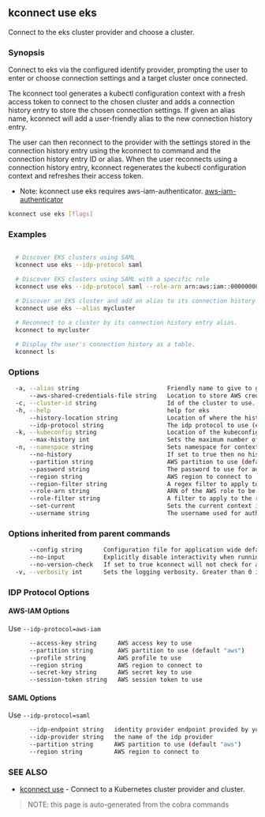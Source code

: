 ## kconnect use eks

Connect to the eks cluster provider and choose a cluster.

### Synopsis


Connect to eks via the configured identify provider, prompting the user to enter
or choose connection settings and a target cluster once connected.

The kconnect tool generates a kubectl configuration context with a fresh access
token to connect to the chosen cluster and adds a connection history entry to
store the chosen connection settings.  If given an alias name, kconnect will add
a user-friendly alias to the new connection history entry.

The user can then reconnect to the provider with the settings stored in the
connection history entry using the kconnect to command and the connection history
entry ID or alias.  When the user reconnects using a connection history entry,
kconnect regenerates the kubectl configuration context and refreshes their access
token.

* Note: kconnect use eks requires aws-iam-authenticator.
  [aws-iam-authenticator](https://github.com/kubernetes-sigs/aws-iam-authenticator)


```bash
kconnect use eks [flags]
```

### Examples

```bash

  # Discover EKS clusters using SAML
  kconnect use eks --idp-protocol saml

  # Discover EKS clusters using SAML with a specific role
  kconnect use eks --idp-protocol saml --role-arn arn:aws:iam::000000000000:role/KubernetesAdmin

  # Discover an EKS cluster and add an alias to its connection history entry
  kconnect use eks --alias mycluster
  
  # Reconnect to a cluster by its connection history entry alias.
  kconnect to mycluster

  # Display the user's connection history as a table.
  kconnect ls

```

### Options

```bash
  -a, --alias string                         Friendly name to give to give the connection
      --aws-shared-credentials-file string   Location to store AWS credentials file
  -c, --cluster-id string                    Id of the cluster to use.
  -h, --help                                 help for eks
      --history-location string              Location of where the history is stored. (default "$HOME/.kconnect/history.yaml")
      --idp-protocol string                  The idp protocol to use (e.g. saml, aad). See flags additional flags for the protocol.
  -k, --kubeconfig string                    Location of the kubeconfig to use. (default "$HOME/.kube/config")
      --max-history int                      Sets the maximum number of history items to keep (default 100)
  -n, --namespace string                     Sets namespace for context in kubeconfig
      --no-history                           If set to true then no history entry will be written
      --partition string                     AWS partition to use (default "aws")
      --password string                      The password to use for authentication
      --region string                        AWS region to connect to
      --region-filter string                 A regex filter to apply to the AWS regions list, e.g. '^us-|^eu-' will only show US and eu regions
      --role-arn string                      ARN of the AWS role to be assumed
      --role-filter string                   A filter to apply to the roles list, e.g. 'EKS' will only show roles that contain EKS in the name
      --set-current                          Sets the current context in the kubeconfig to the selected cluster (default true)
      --username string                      The username used for authentication
```

### Options inherited from parent commands

```bash
      --config string      Configuration file for application wide defaults. (default "$HOME/.kconnect/config.yaml")
      --no-input           Explicitly disable interactivity when running in a terminal
      --no-version-check   If set to true kconnect will not check for a newer version
  -v, --verbosity int      Sets the logging verbosity. Greater than 0 is debug and greater than 9 is trace.
```

### IDP Protocol Options

#### AWS-IAM Options

Use `--idp-protocol=aws-iam`

```bash
      --access-key string      AWS access key to use
      --partition string       AWS partition to use (default "aws")
      --profile string         AWS profile to use
      --region string          AWS region to connect to
      --secret-key string      AWS secret key to use
      --session-token string   AWS session token to use
```

#### SAML Options

Use `--idp-protocol=saml`

```bash
      --idp-endpoint string   identity provider endpoint provided by your IT team
      --idp-provider string   the name of the idp provider
      --partition string      AWS partition to use (default "aws")
      --region string         AWS region to connect to
```

### SEE ALSO

* [kconnect use](use.md)	 - Connect to a Kubernetes cluster provider and cluster.


> NOTE: this page is auto-generated from the cobra commands
